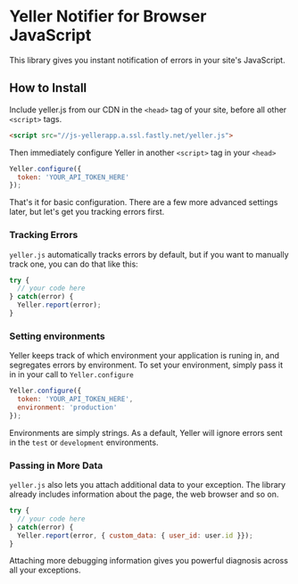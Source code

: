 # Yeller Notifier for Browser JavaScript

This library gives you instant notification of errors in your site's JavaScript.

## How to Install

Include yeller.js from our CDN in the `<head>` tag of your site, before all
other `<script>` tags.

```html
<script src="//js-yellerapp.a.ssl.fastly.net/yeller.js">
```

Then immediately configure Yeller in another `<script>` tag in your `<head>`

```javascript
Yeller.configure({
  token: 'YOUR_API_TOKEN_HERE'
});
```

That's it for basic configuration. There are a few more advanced settings
later, but let's get you tracking errors first.

### Tracking Errors

`yeller.js` automatically tracks errors by default, but if you want to manually
track one, you can do that like this:

```javascript
try {
  // your code here
} catch(error) {
  Yeller.report(error);
}
```

### Setting environments

Yeller keeps track of which environment your application is runing in, and
segregates errors by environment. To set your environment, simply pass it
in in your call to `Yeller.configure`

```javascript
Yeller.configure({
  token: 'YOUR_API_TOKEN_HERE',
  environment: 'production'
});
```

Environments are simply strings. As a default, Yeller will ignore errors sent
in the `test` or `development` environments.

### Passing in More Data

`yeller.js` also lets you attach additional data to your exception. The library
already includes information about the page, the web browser and so on.

```javascript
try {
  // your code here
} catch(error) {
  Yeller.report(error, { custom_data: { user_id: user.id }});
}
```

Attaching more debugging information gives you powerful diagnosis across all
your exceptions.
